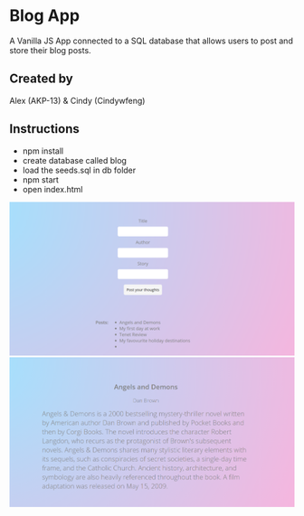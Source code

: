 # Blog App

A Vanilla JS App connected to a SQL database that allows users to post and store their blog posts.

## Created by
Alex (AKP-13) & Cindy (Cindywfeng) 


## Instructions
- npm install
- create database called blog
- load the seeds.sql in db folder
- npm start
- open index.html

![Repo Image 1](./images/blog.png)
![Repo Image 2](./images/blog1.png)

